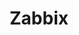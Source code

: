 ---
draft: false
title: Zabbix
content:
  id: zabbix
  name: Zabbix
  logo: /images/hosting-and-infrastructure/monitoring/zabbix/logo.png
  website: https://www.zabbix.com/
  iframe_website: /website-iframe/hosting-and-infrastructure/monitoring/zabbix
  dashboardImage: 
  short_description: Zabbix is an enterprise-class open source distributed monitoring solution.
  description: Zabbix is a software that monitors numerous parameters of a network and the health and integrity of servers, virtual machines, applications, services, databases, websites, the cloud and more. Zabbix uses a flexible notification mechanism that allows users to configure e-mail based alerts for virtually any event. This allows a fast reaction to server problems. Zabbix offers excellent reporting and data visualization features based on the stored data.
  features:
    - title: Detect problems instantly
      description: "Forget about tracking your metrics manually. With Zabbix you can detect problem states within the incoming metric flow automatically:  High performance problem detection in real-time, Highly flexible definition options, Separate problem and problem resolution conditions, Multiple severity levels."
    - title: Get alerted on critical issues
      description: "Use multiple messaging channels to notify the responsible person or people about the different kinds of events occurring in your environment: Email, SMS for reliable alerts using USB modems, Online SMS gateways."
    - title: Gain additional insights by powerful data visualization
      description: "Define widget-based dashboards displaying relevant information:  Large selection of many different widgets, Simple drag and drop placement and scaling of widgets, Each widget is highly customizable to fit your needs."
    - title: Create flexible widget based dashboards
      description: "Zabbix web UI provides multiple ways of presenting a visual overview of your IT environment: Widget-based multi-page dashboards, Easy drag and drop widget placement, Configure automatic dashboard refresh intervals."
  screenshots:
---